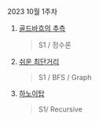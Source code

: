 2023 10월 1주차

1. [골드바흐의 추측](https://www.acmicpc.net/problem/6588)
   > S1 / 정수론
2. [쉬운 최단거리](https://www.acmicpc.net/problem/14940)
   > S1 / BFS / Graph
3. [하노이탑](https://www.acmicpc.net/problem/1914)
   > S1/ Recursive
